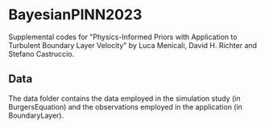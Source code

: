 # BayesianPINN2023

Supplemental codes for "Physics-Informed Priors with Application to Turbulent Boundary Layer Velocity" by Luca Menicali, David H. Richter and Stefano Castruccio.

## Data

The data folder contains the data employed in the simulation study (in BurgersEquation) and the observations employed in the application (in BoundaryLayer).
